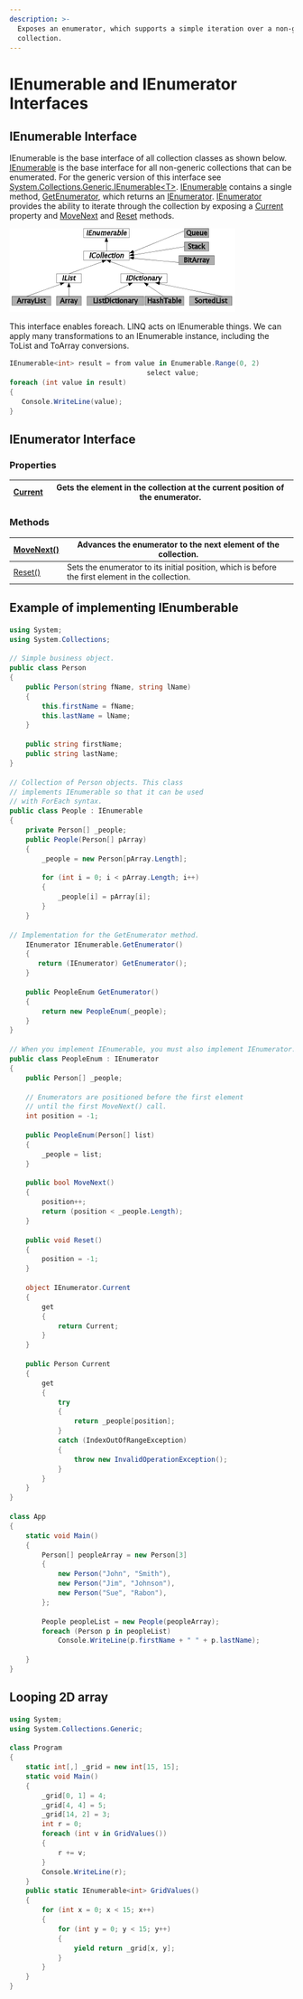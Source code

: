 ```yaml
---
description: >-
  Exposes an enumerator, which supports a simple iteration over a non-generic
  collection.
---
```


# IEnumerable and IEnumerator Interfaces

## IEnumerable Interface

IEnumerable is the base interface of all collection classes as shown below. [IEnumerable](https://docs.microsoft.com/en-us/dotnet/api/system.collections.ienumerable?view=netcore-2.2) is the base interface for all non-generic collections that can be enumerated. For the generic version of this interface see [System.Collections.Generic.IEnumerable\<T>](https://docs.microsoft.com/en-us/dotnet/api/system.collections.generic.ienumerable-1?view=netcore-2.2). [IEnumerable](https://docs.microsoft.com/en-us/dotnet/api/system.collections.ienumerable?view=netcore-2.2) contains a single method, [GetEnumerator](https://docs.microsoft.com/en-us/dotnet/api/system.collections.ienumerable.getenumerator?view=netcore-2.2), which returns an [IEnumerator](https://docs.microsoft.com/en-us/dotnet/api/system.collections.ienumerator?view=netcore-2.2). [IEnumerator](https://docs.microsoft.com/en-us/dotnet/api/system.collections.ienumerator?view=netcore-2.2) provides the ability to iterate through the collection by exposing a [Current](https://docs.microsoft.com/en-us/dotnet/api/system.collections.ienumerator.current?view=netcore-2.2) property and [MoveNext](https://docs.microsoft.com/en-us/dotnet/api/system.collections.ienumerator.movenext?view=netcore-2.2) and [Reset](https://docs.microsoft.com/en-us/dotnet/api/system.collections.ienumerator.reset?view=netcore-2.2) methods.

![](<../../../.gitbook/assets/image (6).png>)

&#x20;This interface enables foreach. LINQ acts on IEnumerable things.  We can apply many transformations to an IEnumerable instance, including the ToList and ToArray conversions.

```csharp
IEnumerable<int> result = from value in Enumerable.Range(0, 2)
                                  select value;
foreach (int value in result)
{
   Console.WriteLine(value);
}
```

## IEnumerator Interface

### Properties  <a href="#properties" id="properties"></a>

| [Current](https://docs.microsoft.com/en-us/dotnet/api/system.collections.ienumerator.current?view=netframework-4.7.2#System\_Collections\_IEnumerator\_Current) | Gets the element in the collection at the current position of the enumerator. |
| --------------------------------------------------------------------------------------------------------------------------------------------------------------- | ----------------------------------------------------------------------------- |

### Methods  <a href="#methods" id="methods"></a>

| [MoveNext()](https://docs.microsoft.com/en-us/dotnet/api/system.collections.ienumerator.movenext?view=netframework-4.7.2#System\_Collections\_IEnumerator\_MoveNext) | Advances the enumerator to the next element of the collection.                                    |
| -------------------------------------------------------------------------------------------------------------------------------------------------------------------- | ------------------------------------------------------------------------------------------------- |
| [Reset()](https://docs.microsoft.com/en-us/dotnet/api/system.collections.ienumerator.reset?view=netframework-4.7.2#System\_Collections\_IEnumerator\_Reset)          | Sets the enumerator to its initial position, which is before the first element in the collection. |

## Example of implementing IEnumberable

```csharp
using System;
using System.Collections;

// Simple business object.
public class Person
{
    public Person(string fName, string lName)
    {
        this.firstName = fName;
        this.lastName = lName;
    }

    public string firstName;
    public string lastName;
}

// Collection of Person objects. This class
// implements IEnumerable so that it can be used
// with ForEach syntax.
public class People : IEnumerable
{
    private Person[] _people;
    public People(Person[] pArray)
    {
        _people = new Person[pArray.Length];

        for (int i = 0; i < pArray.Length; i++)
        {
            _people[i] = pArray[i];
        }
    }

// Implementation for the GetEnumerator method.
    IEnumerator IEnumerable.GetEnumerator()
    {
       return (IEnumerator) GetEnumerator();
    }

    public PeopleEnum GetEnumerator()
    {
        return new PeopleEnum(_people);
    }
}

// When you implement IEnumerable, you must also implement IEnumerator.
public class PeopleEnum : IEnumerator
{
    public Person[] _people;

    // Enumerators are positioned before the first element
    // until the first MoveNext() call.
    int position = -1;

    public PeopleEnum(Person[] list)
    {
        _people = list;
    }

    public bool MoveNext()
    {
        position++;
        return (position < _people.Length);
    }

    public void Reset()
    {
        position = -1;
    }

    object IEnumerator.Current
    {
        get
        {
            return Current;
        }
    }

    public Person Current
    {
        get
        {
            try
            {
                return _people[position];
            }
            catch (IndexOutOfRangeException)
            {
                throw new InvalidOperationException();
            }
        }
    }
}

class App
{
    static void Main()
    {
        Person[] peopleArray = new Person[3]
        {
            new Person("John", "Smith"),
            new Person("Jim", "Johnson"),
            new Person("Sue", "Rabon"),
        };

        People peopleList = new People(peopleArray);
        foreach (Person p in peopleList)
            Console.WriteLine(p.firstName + " " + p.lastName);

    }
}
```

## Looping 2D array

```csharp
using System;
using System.Collections.Generic;

class Program
{
    static int[,] _grid = new int[15, 15];
    static void Main()
    {
        _grid[0, 1] = 4;
        _grid[4, 4] = 5;
        _grid[14, 2] = 3;
        int r = 0;
        foreach (int v in GridValues())
        {
            r += v;
        }
        Console.WriteLine(r);
    }
    public static IEnumerable<int> GridValues()
    {
        for (int x = 0; x < 15; x++)
        {
            for (int y = 0; y < 15; y++)
            {
                yield return _grid[x, y];
            }
        }
    }
}
```

